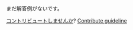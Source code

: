 
まだ解答例がないです。

[コントリビュートしませんか](https://github.com/BFEdev/BFE.dev-solutions/blob/main/quiz/try-catch-finally_ja.md)?  [Contribute guideline](https://github.com/BFEdev/BFE.dev-solutions#how-to-contribute)
